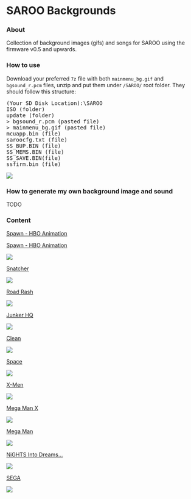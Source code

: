 # SAROO Backgrounds

### About

Collection of background images (gifs) and songs for SAROO using the firmware v0.5 and upwards.

### How to use

Download your preferred `7z` file with both `mainmenu_bg.gif` and `bgsound_r.pcm` files, unzip and put them under `/SAROO/` root folder.
They should follow this structure:

<pre>
(Your SD Disk Location):\SAROO
ISO (folder)
update (folder)
> bgsound_r.pcm (pasted file)
> mainmenu_bg.gif (pasted file)
mcuapp.bin (file)
saroocfg.txt (file)
SS_BUP.BIN (file)
SS_MEMS.BIN (file)
SS_SAVE.BIN(file)
ssfirm.bin (file)
</pre>

![](images/example1.png)

### How to generate my own background image and sound

TODO

### Content

[Spawn - HBO Animation](downloads/others/spawn-hbo-animation.7z "download")

<a href="downloads/others/spawn-hbo-animation.7z" title="Download" download>Spawn - HBO Animation</a>

![](gifs/spawn-hbo-animation.gif)

[Snatcher](downloads/others/snatcher.7z)

![](gifs/snatcher.gif)

[Road Rash](downloads/others/road-rash.7z)

![](gifs/road-rash.gif)

[Junker HQ](downloads/others/junker-hq.7z)

![](gifs/junker-hq.gif)

[Clean](downloads/others/clean.7z)

![](gifs/clean.gif)

[Space](downloads/others/space.7z)

![](gifs/space.gif)

[X-Men](downloads/others/xmen.7z)

![](gifs/xmen.gif)

[Mega Man X](downloads/megaman/megaman-x.7z)

![](gifs/megaman-x.gif)

[Mega Man](downloads/megaman/megaman.7z)

![](gifs/megaman.gif)

[NiGHTS Into Dreams...](downloads/others/nights-into-dreams.7z)

![](gifs/nights-into-dreams.gif)

[SEGA](downloads/others/sega.7z)

![](gifs/sega.gif)
